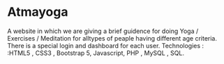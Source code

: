# Atmayoga
 A website in which we are giving a brief guidence for doing Yoga / Exercises / Meditation for alltypes of
peaple having different age criteria. There is a special login and dashboard for each user.
Technologies : :HTML5 , CSS3 , Bootstrap 5, Javascript, PHP , MySQL , SQL.
